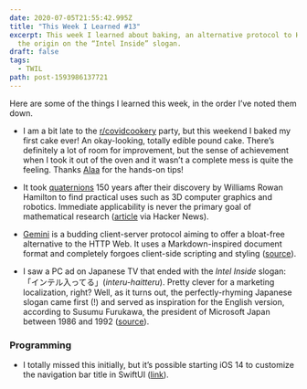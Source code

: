 ```yaml
---
date: 2020-07-05T21:55:42.995Z
title: "This Week I Learned #13"
excerpt: This week I learned about baking, an alternative protocol to HTTP, and
  the origin on the “Intel Inside” slogan.
draft: false
tags:
  - TWIL
path: post-1593986137721
---
```

Here are some of the things I learned this week, in the order I’ve noted them down.

* I am a bit late to the [r/covidcookery](https://www.reddit.com/r/covidcookery/) party, but this weekend I baked my first cake ever! An okay-looking, totally edible pound cake. There’s definitely a lot of room for improvement, but the sense of achievement when I took it out of the oven and it wasn’t a complete mess is quite the feeling. Thanks [Alaa](https://twitter.com/aldn00) for the hands-on tips!

* It took [quaternions](https://en.wikipedia.org/wiki/Quaternion) 150 years after their discovery by Williams Rowan Hamilton to find practical uses such as 3D computer graphics and robotics. Immediate applicability is never the primary goal of mathematical research ([article](https://www.nature.com/articles/475166a) via Hacker News).

* [Gemini](https://gemini.circumlunar.space/) is a budding client-server protocol aiming to offer a bloat-free alternative to the HTTP Web. It uses a Markdown-inspired document format and completely forgoes client-side scripting and styling ([source](https://toffelblog.xyz/blog/gemini-overview/)).

* I saw a PC ad on Japanese TV that ended with the _Intel Inside_ slogan:「インテル入ってる」(_interu-haitteru_). Pretty clever for a marketing localization, right? Well, as it turns out, the perfectly-rhyming Japanese slogan came first (!) and served as inspiration for the English version, according to Susumu Furukawa, the president of Microsoft Japan between 1986 and 1992 ([source](https://dic.nicovideo.jp/a/%E3%82%A4%E3%83%B3%E3%83%86%E3%83%AB%E5%85%A5%E3%81%A3%E3%81%A6%E3%82%8B)).

### Programming

* I totally missed this initially, but it’s possible starting iOS 14 to customize the navigation bar title in SwiftUI ([link](https://sarunw.com/posts/custom-navigation-bar-title-view-in-swiftui/)).
